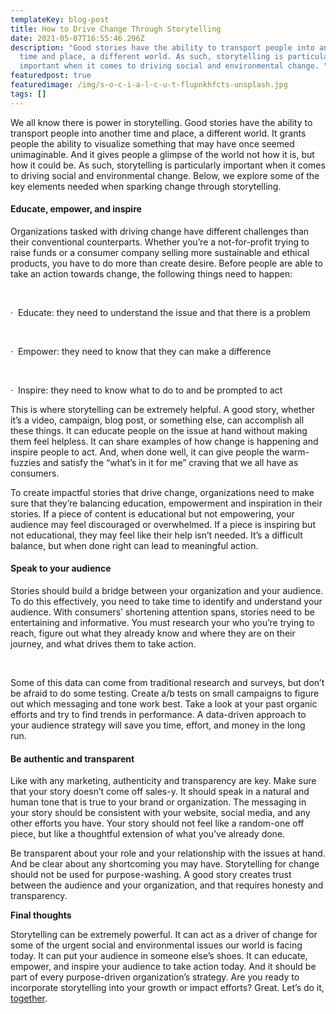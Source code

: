 ```yaml
---
templateKey: blog-post
title: How to Drive Change Through Storytelling
date: 2021-05-07T16:55:46.296Z
description: "Good stories have the ability to transport people into another
  time and place, a different world. As such, storytelling is particularly
  important when it comes to driving social and environmental change. "
featuredpost: true
featuredimage: /img/s-o-c-i-a-l-c-u-t-flupnkhfcts-unsplash.jpg
tags: []
---
```

We all know there is power in storytelling. Good stories have the ability to transport people into another time and place, a different world. It grants people the ability to visualize something that may have once seemed unimaginable. And it gives people a glimpse of the world not how it is, but how it could be. As such, storytelling is particularly important when it comes to driving social and environmental change. Below, we explore some of the key elements needed when sparking change through storytelling.



#### **Educate, empower, and inspire**



Organizations tasked with driving change have different challenges than their conventional counterparts. Whether you’re a not-for-profit trying to raise funds or a consumer company selling more sustainable and ethical products, you have to do more than create desire. Before people are able to take an action towards change, the following things need to happen:

 

·  Educate: they need to understand the issue and that there is a problem

 

·  Empower: they need to know that they can make a difference

 

·  Inspire: they need to know what to do to and be prompted to act



This is where storytelling can be extremely helpful. A good story, whether it’s a video, campaign, blog post, or something else, can accomplish all these things. It can educate people on the issue at hand without making them feel helpless. It can share examples of how change is happening and inspire people to act. And, when done well, it can give people the warm-fuzzies and satisfy the “what’s in it for me” craving that we all have as consumers. 

To create impactful stories that drive change, organizations need to make sure that they’re balancing education, empowerment and inspiration in their stories. If a piece of content is educational but not empowering, your audience may feel discouraged or overwhelmed. If a piece is inspiring but not educational, they may feel like their help isn’t needed. It’s a difficult balance, but when done right can lead to meaningful action. 



#### **Speak to your audience**

Stories should build a bridge between your organization and your audience. To do this effectively, you need to take time to identify and understand your audience. With consumers’ shortening attention spans, stories need to be entertaining and informative. You must research your who you’re trying to reach, figure out what they already know and where they are on their journey, and what drives them to take action. 

 

Some of this data can come from traditional research and surveys, but don’t be afraid to do some testing. Create a/b tests on small campaigns to figure out which messaging and tone work best. Take a look at your past organic efforts and try to find trends in performance. A data-driven approach to your audience strategy will save you time, effort, and money in the long run.  



#### **Be authentic and transparent**

Like with any marketing, authenticity and transparency are key. Make sure that your story doesn’t come off sales-y. It should speak in a natural and human tone that is true to your brand or organization. The messaging in your story should be consistent with your website, social media, and any other efforts you have. Your story should not feel like a random-one off piece, but like a thoughtful extension of what you’ve already done. 

Be transparent about your role and your relationship with the issues at hand. And be clear about any shortcoming you may have. Storytelling for change should not be used for purpose-washing. A good story creates trust between the audience and your organization, and that requires honesty and transparency. 



**Final thoughts**

Storytelling can be extremely powerful. It can act as a driver of change for some of the urgent social and environmental issues our world is facing today. It can put your audience in someone else’s shoes. It can educate, empower, and inspire your audience to take action today. And it should be part of every purpose-driven organization’s strategy. Are you ready to incorporate storytelling into your growth or impact efforts? Great. Let’s do it, [together](https://tgthrco.com/contact).